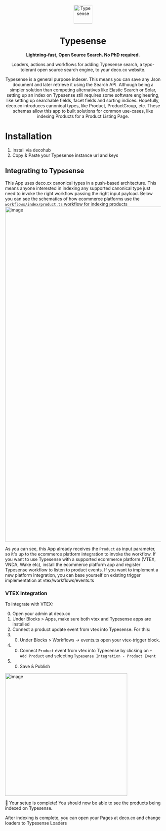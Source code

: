 <p align="center">
  <a href="https://www.algolia.com/">
    <img alt="Typesense" src="https://github.com/deco-cx/apps/assets/1753396/616062d6-3b23-4af0-bda9-1480a90c1fa1" width="60" />
  </a>
</p>
<h1 align="center">
  Typesense
</h1>

<p align="center">
  <strong>
    Lightning-fast, Open Source Search. No PhD required.
  </strong>
</p>
<p align="center">
  Loaders, actions and workflows for adding Typesense search, a typo-tolerant open source search engine, to your deco.cx website.
</p>

<p align="center">
Typesense is a general purpose indexer. This means you can save any Json document and later retrieve it using the Search API. Although being a simpler solution than competing alternatives like Elastic Search or Solar, setting up an index on Typesense still requires some software engineering, like setting up searchable fields, facet fields and sorting indices. Hopefully, deco.cx introduces canonical types, like Product, ProductGroup, etc. These schemas allow this app to built solutions for common use-cases, like indexing Products for a Product Listing Page. 
</p>

# Installation
1. Install via decohub
2. Copy & Paste your Typesense instance url and keys

## Integrating to Typesense
This App uses deco.cx canonical types in a push-based architecture. This means anyone interested in indexing any supported canonical type just need to invoke the right workflow passing the right input payload. Below you can see the schematics of how ecommerce platforms use the `workflows/index/product.ts` workflow for indexing products
<img width="1080" alt="image" src="https://github.com/deco-cx/apps/assets/1753396/8c2e46cc-4886-499d-bcb0-634bdf4b750b">

As you can see, this App already receives the `Product` as input parameter, so it's up to the ecommerce platform integration to invoke the workflow. 
If you want to use Typesense with a supported ecommerce platform (VTEX, VNDA, Wake etc), install the ecommerce platform app and register Typesense workflow to listen to product events.
If you want to implement a new platform integration, you can base yourself on existing trigger implementation at vtex/workflows/events.ts

### VTEX Integration
To integrate with VTEX:

0. Open your admin at deco.cx
0. Under Blocks > Apps, make sure both vtex and Typesense apps are installed
0. Connect a product update event from vtex into Typesense. For this:
0. 0. Under Blocks > Workflows -> events.ts open your vtex-trigger block. 
0. 0. Connect `Product` event from vtex into Typesense by clicking on `+ Add Product` and selecting `Typesense Integration - Product Event` 
0. 0. Save & Publish 

<img width="395" alt="image" src="https://github.com/deco-cx/apps/assets/1753396/a135d789-50f9-415f-bbd2-a328c3762034">

🎉 Your setup is complete! You should now be able to see the products being indexed on Typesense.

After indexing is complete, you can open your Pages at deco.cx and change loaders to Typesense Loaders
